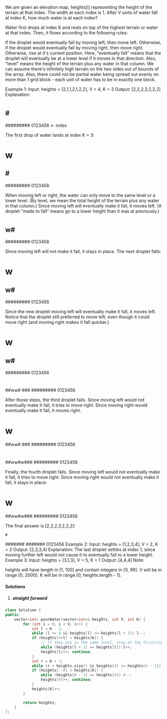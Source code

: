 We are given an elevation map, heights[i] representing the height of the terrain at that index. The width at each index is 1. After V units of water fall at index K, how much water is at each index?

Water first drops at index K and rests on top of the highest terrain or water at that index. Then, it flows according to the following rules:

If the droplet would eventually fall by moving left, then move left.
Otherwise, if the droplet would eventually fall by moving right, then move right.
Otherwise, rise at it's current position.
Here, "eventually fall" means that the droplet will eventually be at a lower level if it moves in that direction. Also, "level" means the height of the terrain plus any water in that column.
We can assume there's infinitely high terrain on the two sides out of bounds of the array. Also, there could not be partial water being spread out evenly on more than 1 grid block - each unit of water has to be in exactly one block.

Example 1:
Input: heights = [2,1,1,2,1,2,2], V = 4, K = 3
Output: [2,2,2,3,2,2,2]
Explanation:
#       #
#       #
##  # ###
#########
 0123456    <- index

The first drop of water lands at index K = 3:

#       #
#   w   #
##  # ###
#########
 0123456    

When moving left or right, the water can only move to the same level or a lower level.
(By level, we mean the total height of the terrain plus any water in that column.)
Since moving left will eventually make it fall, it moves left.
(A droplet "made to fall" means go to a lower height than it was at previously.)

#       #
#       #
## w# ###
#########
 0123456    

Since moving left will not make it fall, it stays in place.  The next droplet falls:

#       #
#   w   #
## w# ###
#########
 0123456  

Since the new droplet moving left will eventually make it fall, it moves left.
Notice that the droplet still preferred to move left,
even though it could move right (and moving right makes it fall quicker.)

#       #
#  w    #
## w# ###
#########
 0123456  

#       #
#       #
##ww# ###
#########
 0123456  

After those steps, the third droplet falls.
Since moving left would not eventually make it fall, it tries to move right.
Since moving right would eventually make it fall, it moves right.

#       #
#   w   #
##ww# ###
#########
 0123456  

#       #
#       #
##ww#w###
#########
 0123456  

Finally, the fourth droplet falls.
Since moving left would not eventually make it fall, it tries to move right.
Since moving right would not eventually make it fall, it stays in place:

#       #
#   w   #
##ww#w###
#########
 0123456  

The final answer is [2,2,2,3,2,2,2]:

    #    
 ####### 
 ####### 
 0123456 
Example 2:
Input: heights = [1,2,3,4], V = 2, K = 2
Output: [2,3,3,4]
Explanation:
The last droplet settles at index 1, since moving further left would not cause it to eventually fall to a lower height.
Example 3:
Input: heights = [3,1,3], V = 5, K = 1
Output: [4,4,4]
Note:

heights will have length in [1, 100] and contain integers in [0, 99].
V will be in range [0, 2000].
K will be in range [0, heights.length - 1].

#### Solutions


1. ##### straight forward

```cpp
class Solution {
public:
    vector<int> pourWater(vector<int>& heights, int V, int K) {
        for (int i = 0; i < V; i++) {
            int l = K - 1;
            while (l >= 0 && heights[l] <= heights[l + 1]) l--;
            if (heights[++l] < heights[K]) {
                // if they are in the same level, stop at the first(rightmost) point
                while (heights[l + 1] == heights[l]) l++;
                heights[l]++; continue;
            }
            int r = K + 1;
            while (r < heights.size() && heights[r] <= heights[r - 1]) r++;
            if (heights[--r] < heights[K]) {
                while (heights[r - 1] == heights[r]) r--;
                heights[r]++; continue;
            }
            heights[K]++;
        }

        return heights;
    }
};
```